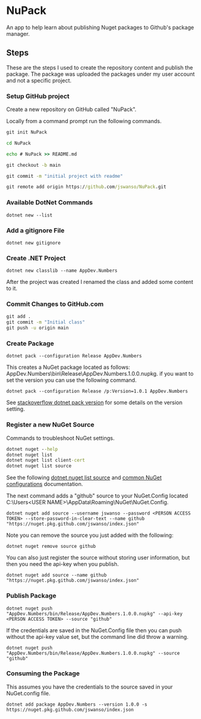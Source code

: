 # NuPack

An app to help learn about publishing Nuget packages to Github's package manager.

## Steps

These are the steps I used to create the repository content and publish the package. The package was uploaded the packages under my user account and not a specific project.

### Setup GitHub project

Create a new repository on GitHub called "NuPack".

Locally from a command prompt run the following commands.

```cmd
git init NuPack

cd NuPack

echo # NuPack >> README.md

git checkout -b main

git commit -m "initial project with readme"

git remote add origin https://github.com/jswanso/NuPack.git
```

### Available DotNet Commands

```dotnet new --list```

### Add a gitignore File

```dotnet new gitignore```

### Create .NET Project

```dotnet new classlib --name AppDev.Numbers```

After the project was created I renamed the class and added some content to it.

### Commit Changes to GitHub.com

```cmd
git add .
git commit -m "Initial class"
git push -u origin main
```

### Create Package

```dotnet pack --configuration Release AppDev.Numbers```

This creates a NuGet package located as follows: AppDev.Numbers\bin\Release\AppDev.Numbers.1.0.0.nupkg. if you want to set the version you can use the following command.

```dotnet pack --configuration Release /p:Version=1.0.1 AppDev.Numbers```

See [stackoverflow dotnet pack version](https://stackoverflow.com/questions/42797993/package-version-is-always-1-0-0-with-dotnet-pack) for some details on the version setting.

### Register a new NuGet Source

Commands to troubleshoot NuGet settings.

```cmd
dotnet nuget --help
dotnet nuget list 
dotnet nuget list client-cert
dotnet nuget list source
```

See the following [dotnet nuget list source](https://learn.microsoft.com/en-us/dotnet/core/tools/dotnet-nuget-list-source) and
[common NuGet configurations](https://learn.microsoft.com/en-us/nuget/consume-packages/configuring-nuget-behavior) documentation.

The next command adds a "github" source to your NuGet.Config located C:\Users\<USER NAME>\AppData\Roaming\NuGet\NuGet.Config.

```dotnet nuget add source --username jswanso --password <PERSON ACCESS TOKEN> --store-password-in-clear-text --name github "https://nuget.pkg.github.com/jswanso/index.json"```

Note you can remove the source you just added with the following:

```dotnet nuget remove source github```

You can also just register the source without storing user information, but then you need the api-key when you publish.

```dotnet nuget add source --name github "https://nuget.pkg.github.com/jswanso/index.json"```

### Publish Package

```dotnet nuget push "AppDev.Numbers/bin/Release/AppDev.Numbers.1.0.0.nupkg" --api-key <PERSON ACCESS TOKEN> --source "github"```

If the credentials are saved in the NuGet.Config file then you can push without the api-key value set, but the command line did throw a warning.

```dotnet nuget push "AppDev.Numbers/bin/Release/AppDev.Numbers.1.0.0.nupkg" --source "github"```

### Consuming the Package

This assumes you have the credentials to the source saved in your NuGet.config file.

```dotnet add package AppDev.Numbers --version 1.0.0 -s https://nuget.pkg.github.com/jswanso/index.json```
